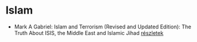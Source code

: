 # Islam

- Mark A Gabriel: Islam and Terrorism (Revised and Updated Edition): The Truth About ISIS, the Middle East and Islamic Jihad [részletek](../_details/Mark%20A%20Gabriel.md#id_906)